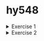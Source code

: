# hy548
<details>
<summary>Exercise 1</summary>

1. Download the images tagged 1.23.3 and 1.23.3-alpine locally.

>Docker image pull  nginx:1.23.3
>Docker image pull  nginx:1.23.3-alpine

2. Compare the sizes of the two images.

REPOSITORY                TAG             IMAGE ID       CREATED         SIZE

hello-world               latest        	  9c7a54a9a43c   9 months ago    13.3kB
nginx                     	1.23.3         	 ac232364af84   11 months ago   142MB
nginx                     	1.23.3-alpine   	2bc7edbc3cf2   12 months ago   40.7MB

Παρατηρούμε ότι το image nginx-alpine έχει σημαντικά μικρότερο μέγεθος σε σύγκριση με το image nginx. Αυτό οφείλεται στο γεγονός ότι το image nginx-alpine βασίζεται στο Alpine Linux, το οποίο είναι γνωστό για την ελαφρότητά του καθώς περιλαμβάνει μόνο τα απολύτως απαραίτητα για την εκτέλεση της εφαρμογής.

3. Start one of the two images in the background, with the appropriate network settings to forward port 80 locally and use a browser (or curl or wget) to see that calls are answered. What is the answer?

> docker run -p 8080:80 -d nginx:1.23.3-alpine
> curl http://127.0.0.1:8080


Answer:

```
<!DOCTYPE html>
<html>
<head>
<title>Welcome to nginx!</title>
<style>
html { color-scheme: light dark; }
body { width: 35em; margin: 0 auto;
font-family: Tahoma, Verdana, Arial, sans-serif; }
</style>
</head>
<body>
<h1>Welcome to nginx!</h1>
<p>If you see this page, the nginx web server is successfully installed and
working. Further configuration is required.</p>

<p>For online documentation and support please refer to
<a href="http://nginx.org/">nginx.org</a>.<br/>
Commercial support is available at
<a href="http://nginx.com/">nginx.com</a>.</p>

<p><em>Thank you for using nginx.</em></p>
</body>
</html>
```

4. Confirm that the container is running in Docker.

> docker ps

CONTAINER ID   IMAGE                 COMMAND                  CREATED         STATUS         
9d34b2a3aa44   nginx:1.23.3-alpine   "/docker-entrypoint.…"   5 seconds ago   Up 3 seconds   

PORTS                                   			NAMES
0.0.0.0:8080->80/tcp, :::8080->80/tcp   ecstatic_roentgen


5. Get the logs of the running container.

>docker logs ecstatic_roentgen 

/docker-entrypoint.sh: /docker-entrypoint.d/ is not empty, will attempt to perform configuration
/docker-entrypoint.sh: Looking for shell scripts in /docker-entrypoint.d/
/docker-entrypoint.sh: Launching /docker-entrypoint.d/10-listen-on-ipv6-by-default.sh
10-listen-on-ipv6-by-default.sh: info: Getting the checksum of /etc/nginx/conf.d/default.conf
10-listen-on-ipv6-by-default.sh: info: Enabled listen on IPv6 in /etc/nginx/conf.d/default.conf
/docker-entrypoint.sh: Launching /docker-entrypoint.d/20-envsubst-on-templates.sh
/docker-entrypoint.sh: Launching /docker-entrypoint.d/30-tune-worker-processes.sh
/docker-entrypoint.sh: Configuration complete; ready for start up
2024/02/18 18:15:36 [notice] 1#1: using the "epoll" event method
2024/02/18 18:15:36 [notice] 1#1: nginx/1.23.3
2024/02/18 18:15:36 [notice] 1#1: built by gcc 12.2.1 20220924 (Alpine 12.2.1_git20220924-r4) 
2024/02/18 18:15:36 [notice] 1#1: OS: Linux 5.15.0-92-generic
2024/02/18 18:15:36 [notice] 1#1: getrlimit(RLIMIT_NOFILE): 1048576:1048576
2024/02/18 18:15:36 [notice] 1#1: start worker processes
2024/02/18 18:15:36 [notice] 1#1: start worker process 29
2024/02/18 18:15:36 [notice] 1#1: start worker process 30
2024/02/18 18:15:36 [notice] 1#1: start worker process 31
2024/02/18 18:15:36 [notice] 1#1: start worker process 32
2024/02/18 18:15:36 [notice] 1#1: start worker process 33
2024/02/18 18:15:36 [notice] 1#1: start worker process 34


6. Stop the running container.

>docker stop ecstatic_roentgen
>docker ps

CONTAINER ID   IMAGE     COMMAND   CREATED   STATUS    PORTS     NAMES
…...


7. Start the stopped container.

>docker start ecstatic_roentgen 
>docker ps

CONTAINER ID   IMAGE                 COMMAND                  CREATED         STATUS          
9d34b2a3aa44   nginx:1.23.3-alpine   "/docker-entrypoint.…"   7 minutes ago   Up 38 seconds   

PORTS                                   			NAMES
0.0.0.0:8080->80/tcp, :::8080->80/tcp   ecstatic_roentgen

8. Stop the container and remove it from Docker.

>docker stop ecstatic_roentgen
>docker rm ecstatic_roentgen
>docker ps -a

CONTAINER ID   IMAGE     COMMAND   CREATED   STATUS    PORTS     NAMES
……..

</details>







<details>

<summary>Exercise 2</summary>


</details>

